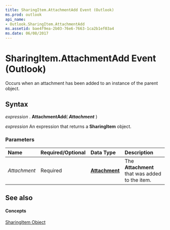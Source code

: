 ```yaml
---
title: SharingItem.AttachmentAdd Event (Outlook)
ms.prod: outlook
api_name:
- Outlook.SharingItem.AttachmentAdd
ms.assetid: bae4f9ea-2b03-76e6-7663-1ca2b1ef03a4
ms.date: 06/08/2017
---
```



# SharingItem.AttachmentAdd Event (Outlook)

Occurs when an attachment has been added to an instance of the parent object.


## Syntax

 _expression_ . **AttachmentAdd**( **_Attachment_** )

 _expression_ An expression that returns a **SharingItem** object.


### Parameters



|**Name**|**Required/Optional**|**Data Type**|**Description**|
|:-----|:-----|:-----|:-----|
| _Attachment_|Required| **[Attachment](Outlook.Attachment.md)**|The  **Attachment** that was added to the item.|

## See also


#### Concepts


[SharingItem Object](Outlook.SharingItem.md)

